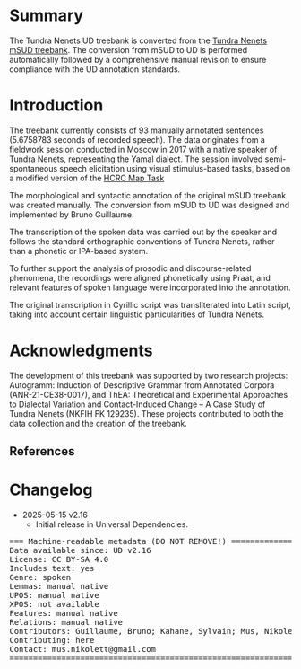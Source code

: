 # Summary

The Tundra Nenets UD treebank is converted from the [Tundra Nenets mSUD treebank]([url](https://github.com/surfacesyntacticud/mSUD_Nenets-Tundra)). The conversion from mSUD to UD is performed automatically followed by a comprehensive manual revision to ensure compliance with the UD annotation standards.

# Introduction

The treebank currently consists of 93 manually annotated sentences (5.6758783 seconds of recorded speech). The data originates from a fieldwork session conducted in Moscow in 2017 with a native speaker of Tundra Nenets, representing the Yamal dialect. The session involved semi-spontaneous speech elicitation using visual stimulus-based tasks, based on a modified version of the [HCRC Map Task](https://groups.inf.ed.ac.uk/maptask/maptasknxt.html)

The morphological and syntactic annotation of the original mSUD treebank was created manually. The conversion from mSUD to UD was designed and implemented by Bruno Guillaume.

The transcription of the spoken data was carried out by the speaker and follows the standard orthographic conventions of Tundra Nenets, rather than a phonetic or IPA-based system.

To further support the analysis of prosodic and discourse-related phenomena, the recordings were aligned phonetically using Praat, and relevant features of spoken language were incorporated into the annotation.

The original transcription in Cyrillic script was transliterated into Latin script, taking into account certain linguistic particularities of Tundra Nenets.

# Acknowledgments

The development of this treebank was supported by two research projects: Autogramm: Induction of Descriptive Grammar from Annotated Corpora (ANR-21-CE38-0017), and ThEA: Theoretical and Experimental Approaches to Dialectal Variation and Contact-Induced Change – A Case Study of Tundra Nenets (NKFIH FK 129235). These projects contributed to both the data collection and the creation of the treebank.

## References



# Changelog

* 2025-05-15 v2.16
  * Initial release in Universal Dependencies.


<pre>
=== Machine-readable metadata (DO NOT REMOVE!) ================================
Data available since: UD v2.16
License: CC BY-SA 4.0
Includes text: yes
Genre: spoken
Lemmas: manual native
UPOS: manual native
XPOS: not available
Features: manual native
Relations: manual native
Contributors: Guillaume, Bruno; Kahane, Sylvain; Mus, Nikolett; Zeman, Dan
Contributing: here
Contact: mus.nikolett@gmail.com
===============================================================================
</pre>

